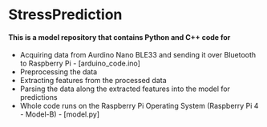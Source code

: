 # StressPrediction
#### This is a model repository that contains Python and C++ code for
- Acquiring data from Aurdino Nano BLE33 and sending it over Bluetooth to Raspberry Pi - [arduino_code.ino]
- Preprocessing the data
- Extracting features from the processed data
- Parsing the data along the extracted features into the model for predictions
- Whole code runs on the Raspberry Pi Operating System (Raspberry Pi 4 - Model-B) - [model.py]
